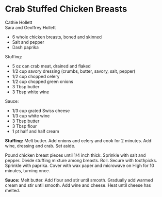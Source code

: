 # Crab Stuffed Chicken Breasts

Cathie Hollett<br/>
Sara and Geoffrey Hollett

- 6 whole chicken breasts, boned and skinned
- Salt and pepper
- Dash paprika

Stuffing:

- 5 oz can crab meat, drained and flaked
- 1/2 cup savory dressing (crumbs, butter, savory, salt, pepper)
- 1/2 cup chopped celery
- 1/2 cup chopped green onions
- 3 Tbsp butter
- 3 Tbsp white wine

Sauce:

- 1/3 cup grated Swiss cheese
- 1/3 cup white wine
- 3 Tbsp butter
- 3 Tbsp flour
- 1 pt half and half cream

**Stuffing:** Melt butter. Add onions and celery and cook for 2 minutes. Add wine, dressing and crab. Set aside.

Pound chicken breast pieces until 1/4 inch thick. Sprinkle with salt and pepper. Divide stuffing mixture among breasts. Roll. Secure with toothpicks. Sprinkle with paprika. Cover with wax paper and microwave on High for 10 minutes, turning once.

**Sauce:** Melt butter. Add flour and stir until smooth. Gradually add warmed cream and stir until smooth. Add wine and cheese. Heat until cheese has melted.